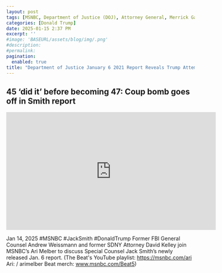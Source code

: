 ```yaml
---
layout: post
tags: [MSNBC, Department of Justice (DOJ), Attorney General, Merrick Garland, special counsel, Jack Smith, January 6 2021 Insurrection, election interference, election fraud, politics]
categories: [Donald Trump]
date: 2025-01-15 2:37 PM
excerpt: ''
#image: 'BASEURL/assets/blog/img/.png'
#description:
#permalink:
pagination: 
  enabled: true
title: "Department of Justice January 6 2021 Report Reveals Trump Attempted Coup d'état"
---
```



## 45 ‘did it’ before becoming 47: Coup bomb goes off in Smith report

<iframe width="560" height="315" src="https://www.youtube.com/embed/EJTLlTAcbmA?si=_Pg2ew4dOwoKfs52" title="YouTube video player" frameborder="0" allow="accelerometer; autoplay; clipboard-write; encrypted-media; gyroscope; picture-in-picture; web-share" referrerpolicy="strict-origin-when-cross-origin" allowfullscreen></iframe>

Jan 14, 2025  #MSNBC #JackSmith #DonaldTrump
Former FBI General Counsel Andrew Weissmann and former SDNY Attorney David Kelley join MSNBC’s Ari Melber to discuss Special Counsel Jack Smith’s newly released Jan. 6 report. (The Beat's YouTube playlist: https://msnbc.com/ari Ari: / arimelber Beat merch: www.msnbc.com/Beat5)

